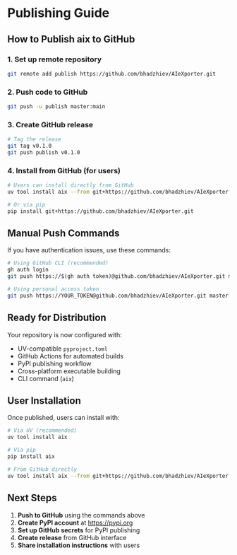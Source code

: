 # Publishing Guide

## How to Publish aix to GitHub

### 1. **Set up remote repository**
```bash
git remote add publish https://github.com/bhadzhiev/AIeXporter.git
```

### 2. **Push code to GitHub**
```bash
git push -u publish master:main
```

### 3. **Create GitHub release**
```bash
# Tag the release
git tag v0.1.0
git push publish v0.1.0
```

### 4. Install from GitHub (for users)
```bash
# Users can install directly from GitHub
uv tool install aix --from git+https://github.com/bhadzhiev/AIeXporter.git

# Or via pip
pip install git+https://github.com/bhadzhiev/AIeXporter.git
```

## Manual Push Commands

If you have authentication issues, use these commands:

```bash
# Using GitHub CLI (recommended)
gh auth login
git push https://$(gh auth token)@github.com/bhadzhiev/AIeXporter.git master:main

# Using personal access token
git push https://YOUR_TOKEN@github.com/bhadzhiev/AIeXporter.git master:main
```

## Ready for Distribution

Your repository is now configured with:
- UV-compatible `pyproject.toml`
- GitHub Actions for automated builds
- PyPI publishing workflow
- Cross-platform executable building
- CLI command (`aix`)

## User Installation

Once published, users can install with:

```bash
# Via UV (recommended)
uv tool install aix

# Via pip
pip install aix

# From GitHub directly
uv tool install aix --from git+https://github.com/bhadzhiev/AIeXporter.git
```

## Next Steps

1. **Push to GitHub** using the commands above
2. **Create PyPI account** at https://pypi.org
3. **Set up GitHub secrets** for PyPI publishing
4. **Create release** from GitHub interface
5. **Share installation instructions** with users